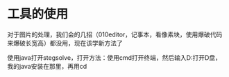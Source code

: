  # 工具的使用
 对于图片的处理，我们会的几招（010editor，记事本，看像素块，使用爆破代码来爆破长宽高）都没用，现在该学新方法了

 使用java打开stegsolve，打开方法：使用cmd打开终端，然后输入D:打开D盘，我的java安装在那里，再用cd 